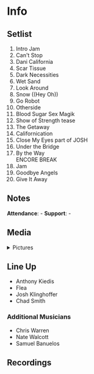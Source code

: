 # Info

## Setlist

1. Intro Jam
2. Can't Stop
3. Dani California
4. Scar Tissue
5. Dark Necessities
6. Wet Sand
7. Look Around
8. Snow ((Hey Oh))
9. Go Robot
10. Otherside
11. Blood Sugar Sex Magik
12. Show of Strength tease
13. The Getaway
14. Californication
15. Close My Eyes part of JOSH
16. Under the Bridge
17. By the Way
<br> ENCORE BREAK
18. Jam
19. Goodbye Angels
20. Give It Away

## Notes

**Attendance**: -
**Support**: -

## Media 

<details>
  <summary>Pictures</summary>
  <!--<img alt="Setlist" title="Setlist" src="_.jpg" height="200" />
  <img alt="Clipping" title="Clipping" src="_.jpg" height="200" />
  <img alt="Flyer" title="Flyer" src="_.jpg" height="200" />-->
</details>

## Line Up

* Anthony Kiedis
* Flea
* Josh Klinghoffer
* Chad Smith

### Additional Musicians

* Chris Warren  
* Nate Walcott  
* Samuel Banuelos

## Recordings
